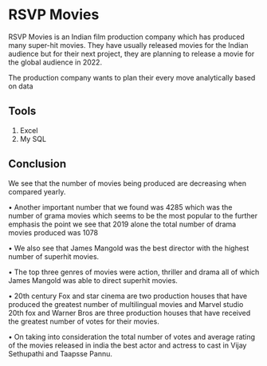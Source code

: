
# RSVP Movies

RSVP Movies is an Indian film production company which has produced many super-hit movies. They have usually released movies for the Indian audience but for their next project, they are planning to release a movie for the global audience in 2022.

 

The production company wants to plan their every move analytically based on data 




## Tools

1. Excel
2. My SQL


## Conclusion

We see that the number of movies being produced are decreasing when compared yearly.

• Another important number that we found was 4285 
which was the number of grama movies which seems to 
be the most popular to the further emphasis the point we see that 2019 alone the total number of drama movies produced was 1078

• We also see that James Mangold was the best director with the highest number of superhit movies.

• The top three genres of movies were action, thriller and drama all of which James Mangold was able to direct superhit movies.

• 20th century Fox and star cinema are two production houses that have produced the greatest number of multilingual movies and Marvel studio 20th fox and Warner Bros are three production houses that have received the greatest number of votes for their movies.

• On taking into consideration the total number of votes and average rating of the movies released in india the best actor and actress to cast in Vijay Sethupathi and Taapsse Pannu.
